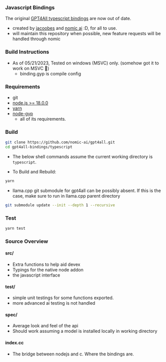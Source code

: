 ### Javascript Bindings
The original [GPT4All typescript bindings](https://github.com/nomic-ai/gpt4all-ts) are now out of date.

- created by [jacoobes](https://github.com/jacoobes) and [nomic ai](https://home.nomic.ai) :D, for all to use.
- will maintain this repository when possible, new feature requests will be handled through nomic

### Build Instructions

- As of 05/21/2023, Tested on windows (MSVC) only. (somehow got it to work on MSVC 🤯)
    - binding.gyp is compile config

### Requirements
- git
- [node.js >= 18.0.0](https://nodejs.org/en)
- [yarn](https://yarnpkg.com/)
- [node-gyp](https://github.com/nodejs/node-gyp)
    - all of its requirements.

### Build
```sh
git clone https://github.com/nomic-ai/gpt4all.git
cd gpt4all-bindings/typescript
```
- The below shell commands assume the current working directory is `typescript`.

- To Build and Rebuild: 
 ```sh
 yarn
 ```
 - llama.cpp git submodule for gpt4all can be possibly absent. If this is the case, make sure to run in llama.cpp parent directory
 ```sh
git submodule update --init --depth 1 --recursive
 ```
### Test
```sh
yarn test
```
### Source Overview

#### src/
- Extra functions to help aid devex
- Typings for the native node addon
- the javascript interface

#### test/
- simple unit testings for some functions exported.
- more advanced ai testing is not handled 

#### spec/
- Average look and feel of the api
- Should work assuming a model is installed locally in working directory

#### index.cc
- The bridge between nodejs and c. Where the bindings are.


